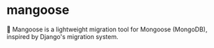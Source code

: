 # mangoose
🥭 Mangoose is a lightweight migration tool for Mongoose (MongoDB), inspired by Django's migration system.
